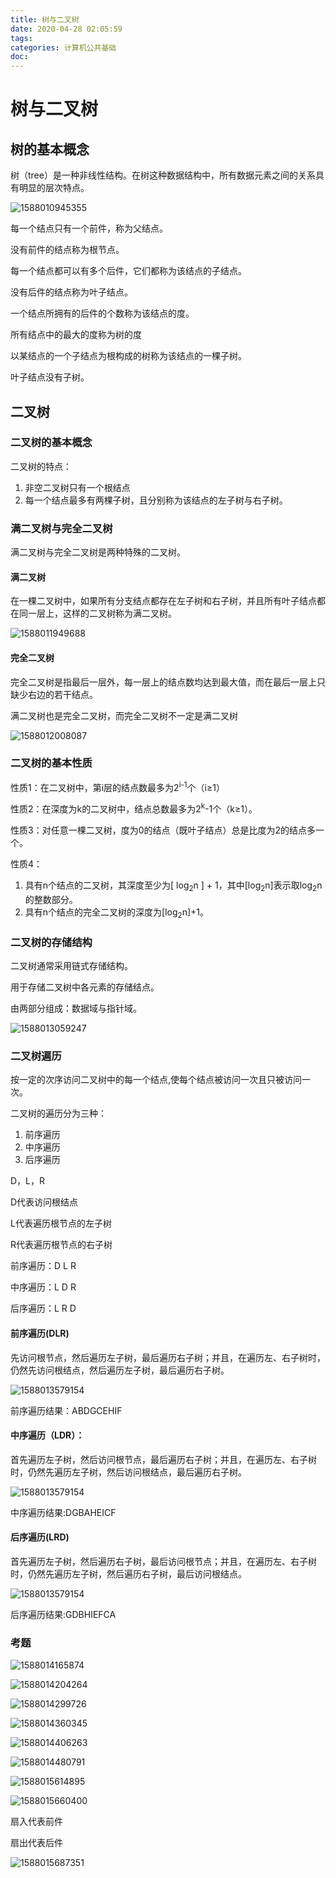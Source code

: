 ```yaml
---
title: 树与二叉树
date: 2020-04-28 02:05:59
tags:
categories: 计算机公共基础
doc:
---
```


# 树与二叉树

## 树的基本概念

树（tree）是一种非线性结构。在树这种数据结构中，所有数据元素之间的关系具有明显的层次特点。

![1588010945355](/images/javawz/1588010945355.png)

每一个结点只有一个前件，称为父结点。

没有前件的结点称为根节点。

每一个结点都可以有多个后件，它们都称为该结点的子结点。

没有后件的结点称为叶子结点。

一个结点所拥有的后件的个数称为该结点的度。

所有结点中的最大的度称为树的度

以某结点的一个子结点为根构成的树称为该结点的一棵子树。

叶子结点没有子树。

## 二叉树

### 二叉树的基本概念

二叉树的特点：

1. 非空二叉树只有一个根结点
2. 每一个结点最多有两棵子树，且分别称为该结点的左子树与右子树。

### 满二叉树与完全二叉树

满二叉树与完全二叉树是两种特殊的二叉树。

#### 满二叉树

在一棵二叉树中，如果所有分支结点都存在左子树和右子树，并且所有叶子结点都在同一层上，这样的二叉树称为满二叉树。

![1588011949688](/images/javawz/1588011949688.png)

#### 完全二叉树

完全二叉树是指最后一层外，每一层上的结点数均达到最大值，而在最后一层上只缺少右边的若干结点。

满二叉树也是完全二叉树，而完全二叉树不一定是满二叉树

![1588012008087](/images/javawz/1588012008087.png)



### 二叉树的基本性质

性质1：在二叉树中，第i层的结点数最多为2<sup>i-1</sup>个（i≥1）

性质2：在深度为k的二叉树中，结点总数最多为2<sup>k</sup>-1个（k≥1）。

性质3：对任意一棵二叉树，度为0的结点（既叶子结点）总是比度为2的结点多一个。

性质4：

1. 具有n个结点的二叉树，其深度至少为[ log<sub>2</sub>n ] + 1，其中[log<sub>2</sub>n]表示取log<sub>2</sub>n的整数部分。
2. 具有n个结点的完全二叉树的深度为[log<sub>2</sub>n]+1。



### 二叉树的存储结构

二叉树通常采用链式存储结构。

用于存储二叉树中各元素的存储结点。

由两部分组成：数据域与指针域。



![1588013059247](/images/javawz/1588013059247.png)

### 二叉树遍历

按一定的次序访问二叉树中的每一个结点,使每个结点被访问一次且只被访问一次。

二叉树的遍历分为三种：

1. 前序遍历
2. 中序遍历
3. 后序遍历

D，L，R

D代表访问根结点

L代表遍历根节点的左子树

R代表遍历根节点的右子树



前序遍历：D L R

中序遍历：L D R

后序遍历：L R D

#### 前序遍历(DLR)

先访问根节点，然后遍历左子树，最后遍历右子树；并且，在遍历左、右子树时，仍然先访问根结点，然后遍历左子树，最后遍历右子树。

![1588013579154](/images/javawz/1588013579154.png)

前序遍历结果：ABDGCEHIF

#### 中序遍历（LDR）：

首先遍历左子树，然后访问根节点，最后遍历右子树；并且，在遍历左、右子树时，仍然先遍历左子树，然后访问根结点，最后遍历右子树。

![1588013579154](/images/javawz/1588013579154.png)

中序遍历结果:DGBAHEICF

#### 后序遍历(LRD)

首先遍历左子树，然后遍历右子树，最后访问根节点；并且，在遍历左、右子树时，仍然先遍历左子树，然后遍历右子树，最后访问根结点。

![1588013579154](/images/javawz/1588013579154.png)

后序遍历结果:GDBHIEFCA



### 考题

![1588014165874](/images/javawz/1588014165874.png)



![1588014204264](/images/javawz/1588014204264.png)



![1588014299726](/images/javawz/1588014299726.png)



![1588014360345](/images/javawz/1588014360345.png)



![1588014406263](/images/javawz/1588014406263.png)





![1588014480791](/images/javawz/1588014480791.png)



![1588015614895](/images/javawz/1588015614895.png)



![1588015660400](/images/javawz/1588015660400.png)



扇入代表前件

扇出代表后件

![1588015687351](/images/javawz/1588015687351.png)

